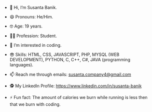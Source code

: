 - 👋 Hi, I’m Susanta Banik.

- 😄 Pronouns: He/Him.

- 🤓 Age: 19 years.

- 👨‍💻 Profession: Student.
  
- 👀 I’m interested in coding.

- 😎 Skills: HTML, CSS, JAVASCRIPT, PHP, MYSQL (WEB DEVELOPMENT), PYTHON, C, C++, C#, JAVA (programming languages).
  
- 📫 Reach me through emails: susanta.company4@gmail.com

- 🕵️ My LinkedIn Profile: https://www.linkedin.com/in/susanta-banik
  
- ⚡ Fun fact: The amount of calories we burn while running is less then that we burn with coding.
